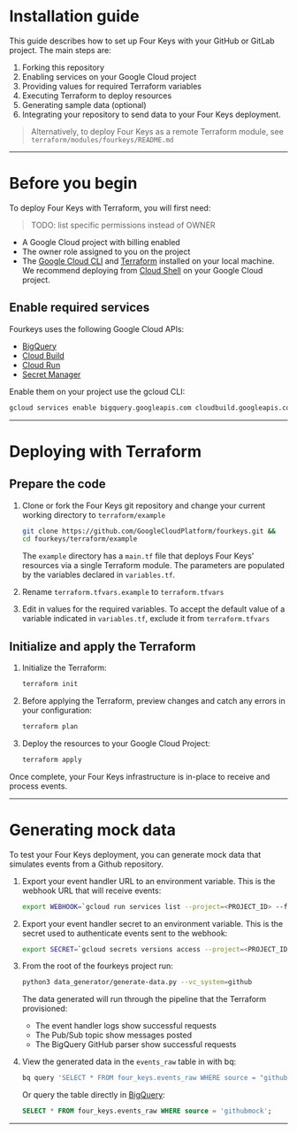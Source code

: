 # Installation guide
This guide describes how to set up Four Keys with your GitHub or GitLab project. The main steps are:

1. Forking this repository
1. Enabling services on your Google Cloud project
1. Providing values for required Terraform variables
1. Executing Terraform to deploy resources
1. Generating sample data (optional)
1. Integrating your repository to send data to your Four Keys deployment.

> Alternatively, to deploy Four Keys as a remote Terraform module, see `terraform/modules/fourkeys/README.md`
----
# Before you begin

To deploy Four Keys with Terraform, you will first need:
> TODO: list specific permissions instead of OWNER
* A Google Cloud project with billing enabled
* The owner role assigned to you on the project
* The [Google Cloud CLI](https://cloud.google.com/sdk/docs/install) and [Terraform](https://learn.hashicorp.com/tutorials/terraform/install-cli) installed on your local machine. We recommend deploying from [Cloud Shell](https://shell.cloud.google.com/?show=ide%2Cterminal) on your Google Cloud project.

## Enable required services

Fourkeys uses the following Google Cloud APIs:
* [BigQuery](https://console.cloud.google.com/apis/library/bigquery.googleapis.com)
* [Cloud Build](https://console.cloud.google.com/apis/library/cloudbuild.googleapis.com)
* [Cloud Run](https://console.cloud.google.com/apis/library/run.googleapis.com)
* [Secret Manager](https://console.cloud.google.com/apis/library/secretmanager.googleapis.com)

Enable them on your project use the gcloud CLI:

```sh
gcloud services enable bigquery.googleapis.com cloudbuild.googleapis.com run.googleapis.com secretmanager.googleapis.com
```

----
# Deploying with Terraform

## Prepare the code

1. Clone or fork the Four Keys git repository and change your current working directory to `terraform/example`

    ```sh
    git clone https://github.com/GoogleCloudPlatform/fourkeys.git &&
    cd fourkeys/terraform/example
    ```
    The `example` directory has a `main.tf` file that deploys Four Keys' resources via a single Terraform module. The parameters are populated by the variables declared in `variables.tf`.  

2. Rename `terraform.tfvars.example` to `terraform.tfvars` 
3. Edit in values for the required variables. To accept the default value of a variable indicated in `variables.tf`, exclude it from `terraform.tfvars`

## Initialize and apply the Terraform

1. Initialize the Terraform:
    ```sh
    terraform init
    ```
1.  Before applying the Terraform, preview changes and catch any errors in your configuration:
    
    ```sh
    terraform plan
    ```
1. Deploy the resources to your Google Cloud Project:
    ```sh
    terraform apply
    ```
Once complete, your Four Keys infrastructure is in-place to receive and process events.

----
# Generating mock data

To test your Four Keys deployment, you can generate mock data that simulates events from a Github repository.  

1. Export your event handler URL to an environment variable. This is the webhook URL that will receive events:

    ```sh
    export WEBHOOK=`gcloud run services list --project=<PROJECT_ID> --format 'value(status.url)' --filter=metadata.name:event-handler`
    ```

1. Export your event handler secret to an environment variable. This is the secret used to authenticate events sent to the webhook:

    ```sh
    export SECRET=`gcloud secrets versions access --project=<PROJECT_ID> --secret=event-handler 1`
    
    ``` 

1. From the root of the fourkeys project run:

    ```sh
    python3 data_generator/generate-data.py --vc_system=github
    ```

    The data generated will run through the pipeline that the Terraform provisioned:
    * The event handler logs show successful requests
    * The Pub/Sub topic show messages posted
    * The BigQuery GitHub parser show successful requests

1. View the generated data in the `events_raw` table in with bq:

    ```sh
    bq query 'SELECT * FROM four_keys.events_raw WHERE source = "githubmock";'
    ```

    Or query the table directly in [BigQuery](https://console.cloud.google.com/bigquery):

    ```sql
    SELECT * FROM four_keys.events_raw WHERE source = 'githubmock';
    ```

----